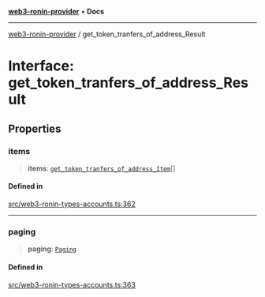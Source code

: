 [**web3-ronin-provider**](../README.md) • **Docs**

***

[web3-ronin-provider](../globals.md) / get\_token\_tranfers\_of\_address\_Result

# Interface: get\_token\_tranfers\_of\_address\_Result

## Properties

### items

> **items**: [`get_token_tranfers_of_address_Item`](get_token_tranfers_of_address_Item.md)[]

#### Defined in

[src/web3-ronin-types-accounts.ts:362](https://github.com/chuacw/web3-ronin-provider/blob/56fda69eb1bad2d2fd8f29422ffb14cf65ae3973/src/web3-ronin-types-accounts.ts#L362)

***

### paging

> **paging**: [`Paging`](Paging.md)

#### Defined in

[src/web3-ronin-types-accounts.ts:363](https://github.com/chuacw/web3-ronin-provider/blob/56fda69eb1bad2d2fd8f29422ffb14cf65ae3973/src/web3-ronin-types-accounts.ts#L363)
